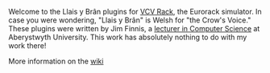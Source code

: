 Welcome to the Llais y Brân plugins for [VCV Rack](https://vcvrack.com/), the Eurorack simulator. In case you were wondering, "Llais y Brân" is Welsh for "the Crow's Voice."
These plugins were written by Jim Finnis, a [lecturer in Computer Science](https://users.aber.ac.uk/jcf12/) at Aberystwyth University.
This work has absolutely nothing to do with my work there!

More information on the [wiki](https://github.com/jimfinnis/llaisybran/wiki/)
